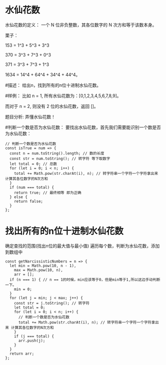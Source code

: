 # 水仙花数

水仙花数的定义：
一个 N 位非负整数，其各位数字的 N 次方和等于该数本身。

栗子：

153 = 1^3 + 5^3 + 3^3

370 = 3^3 + 7^3 + 0^3

371 = 3^3 + 7^3 + 1^3

1634 = 14^4 + 64^4 + 34^4 + 44^4。


#描述：
给出n，找到所有的n位十进制水仙花数。

#样例：
比如 n = 1, 所有水仙花数为：[0,1,2,3,4,5,6,7,8,9]。

而对于 n = 2, 则没有 2 位的水仙花数，返回 []。

题目分析:
弄懂水仙花数！

#判断一个数是否为水仙花数：
要找出水仙花数，首先我们需要能识别一个数是否为水仙花数：

```
// 判断一个数是否为水仙花数
const isTrue = num => {
  const n = num.toString().length; // 数的长度
  const str = num.toString(); // 转字符 等下取数字
  let total = 0; // 总数
  for (let i = 0; i < n; i++) {
    total += Math.pow(str.charAt(i), n); // 转字符串一个字符一个字符拿出来 计算其各位数字的N次方和
  }
  if (num === total) {
    return true; // 最终相等 即为正确
  } else {
    return false;
  }
};
```

# 找出所有的n位十进制水仙花数
确定查找的范围(找出n位的最大值与最小值)
遍历每个数，判断为水仙花数，添加到数组中

```
const getNarcissisticNumbers = n => {
  let min = Math.pow(10, n - 1),
    max = Math.pow(10, n),
    arr = [];
  if (n === 1) { // n == 1的时候，min应该等于0，但是min等于1,所以这边手动判断一下。
    min = 0;
  }
  for (let j = min; j < max; j++) {
    const str = j.toString(); // 转字符
    let total = 0;
    for (let i = 0; i < n; i++) {
      // 判断一个数是否为水仙花数
      total += Math.pow(str.charAt(i), n); // 转字符串一个字符一个字符拿出来 计算其各位数字的N次方和
    }
    if (j === total) {
      arr.push(j);
    }
  }
  return arr;
};
```